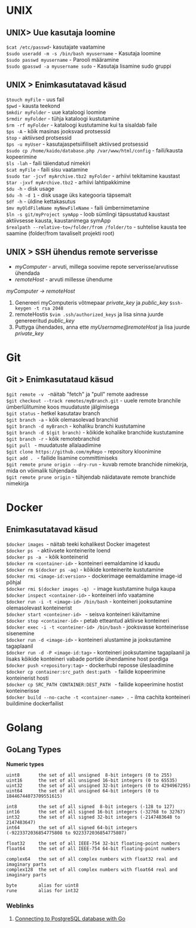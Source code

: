 # UNIX
## UNIX> Uue kasutaja loomine 
`$cat /etc/passwd`- kasutajate vaatamine  
`$sudo useradd -m -s /bin/bash myusername` - Kasutaja loomine  
`$sudo passwd myusername` - Parooli määramine  
`$sudo gpasswd -a myusername sudo` - Kasutaja lisamine sudo gruppi

## UNIX > Enimkasutatavad käsud
`$touch myFile`    - uus fail  
`$pwd`             - kausta teekond  
`$mkdir myFolder` - uue kataloogi loomine  
`$rmdir myFolder` - tühja kataloogi kustutamine  
`$rm -rf myFolder` - kataloogi kustutamine kui ta sisaldab faile  
`$ps -A` - kõik masinas jooksvad protsessid  
`$top` - aktiivsed protsessid  
`$ps -u myUser` - kasutajaspetsiifiliselt aktiivsed protsessid  
`$sudo cp /home/kaido/database.php /var/www/html/config` - faili/kausta kopeerimine  
`$ls -lah` - faili täiendatud nimekiri  
`$cat myFile` - faili sisu vaatamine  
`$sudo tar -jcvf myArchive.tbz2 myFolder` - arhiivi tekitamine kaustast  
`$tar -jxvf myArchive.tbz2` - arhiivi lahtipakkimine  
`$du -h` - disk usage  
`$du -h -d 1` - disk usage üks kategooria täpsemalt  
`$df -h` - üldine kettakasutus  
`$mv myOldFileName myNewFileName` - faili ümbernimetamine  
`$ln -s git/myProject symApp` - loob sümlingi täpsustatud kaustast aktiivsesse kausta, kaustanimega symApp  
`$realpath --relative-to=/folder/from /folder/to` - suhtelise kausta tee saamine (folder/from tavaliselt projekti root)

## UNIX > SSH ühendus remote serverisse
 - *myComputer* - arvuti, millega soovime repote serverisse/arvutisse ühendada
 - *remoteHost* - arvuti millesse ühendume

*myComputer -> remoteHost*

 1. Genereeri myComputeris võtmepaar _private_key_ ja _public_key_ ```$ssh-keygen -t rsa 2048```  
 2. remoteHostis ```$vim .ssh/authorized_keys``` ja lisa sinna juurde genereeritud _public_key_
 3. Puttyga ühendades, anna ette _myUsername@remoteHost_ ja lisa juurde _private_key_
 
# Git
## Git > Enimkasutataud käsud

`$git remote -v ` -näitab "fetch" ja "pull" remote aadresse  
`$git checkout --track remotes/myBranch.git` - uuele remote branchile ümberlülitumine koos muudatuste jälgimisega  
`$git status` - hetkel kasutatav branch  
`$git branch -a` - kõik olemasolevad branchid  
`$git branch -d myBranch` - kohaliku branchi kustutamine  
`$git branch -d $(git branch)` - kõikide kohalike branchide kustutamine  
`$git branch -r` - kõik remotebranchid  
`$git pull ` - muudatuste allalaadimine  
`$git clone https://github.com/myRepo` - repository kloonimine  
`$git add . ` - failide lisamine committimiseks  
`$git remote prune origin --dry-run` - kuvab remote branchide nimekirja, mida on võimalik tühjendada  
`$git remote prune origin` - tühjendab näidatavate remote branchide nimekirja

# Docker
## Enimkasutatavad käsud
`$docker images `- näitab teeki kohalikest Docker imagetest  
`$docker ps ` - aktiivsete konteinerite loend  
`$docker ps -a ` - kõik konteinerid  
`$docker rm <container-id>` - konteineri eemaldamine id kaudu  
`$docker rm $(docker ps -aq)` - kõikide konteinerite kustutamine  
`$docker rmi <image-id:version>` - dockerimage eemaldamine image-id põhjal  
`$docker rmi $(docker images -q) ` - image kustutamine hulga kaupa  
`$docker inspect <container-id>` - konteineri info vaatamine  
`$docker run -i -t <image-id> /bin/bash` - konteineri jooksutamine olemasolevast konteinerist  
`$docker start <conteiner-id> ` - seisva konteineri käivitamine  
`$docker stop <container-id>` - petab etteantud aktiivse konteineri  
`$docker exec -i -t <conteiner-id> /bin/bash` - jooksvasse konteinerisse sisenemine  
`$docker run -d <image-id>` - konteineri alustamine ja jooksutamine tagaplaanil  
`$docker run -d -P <image-id:tag>` - konteineri jooksutamine tagaplaanil ja lisaks kõikide konteineri vabade portide ühendamine host pordiga  
`$docker push <repository:tag>` - dockerhubi reposse üleslaadimine  
`$docker cp container:src_path dest:path ` - failide kopeerimine konteinerist hosti  
`$docker cp SRC_PATH CONTAINER:DEST_PATH ` - failide kopeerimine hostist konteinerisse  
`$docker build --no-cache -t <container-name> .` - ilma cachita konteineri buildimine dockerfailist  

# Golang
## GoLang Types

**Numeric types**
```
uint8       the set of all unsigned  8-bit integers (0 to 255)
uint16      the set of all unsigned 16-bit integers (0 to 65535)
uint32      the set of all unsigned 32-bit integers (0 to 4294967295)
uint64      the set of all unsigned 64-bit integers (0 to 18446744073709551615)

int8        the set of all signed  8-bit integers (-128 to 127)
int16       the set of all signed 16-bit integers (-32768 to 32767)
int32       the set of all signed 32-bit integers (-2147483648 to 2147483647)
int64       the set of all signed 64-bit integers (-9223372036854775808 to 9223372036854775807)

float32     the set of all IEEE-754 32-bit floating-point numbers
float64     the set of all IEEE-754 64-bit floating-point numbers

complex64   the set of all complex numbers with float32 real and imaginary parts
complex128  the set of all complex numbers with float64 real and imaginary parts

byte        alias for uint8
rune        alias for int32
```

### Weblinks

1. [Connecting to PostgreSQL database with Go](https://www.calhoun.io/using-postgresql-with-golang/)
